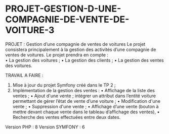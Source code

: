 # PROJET-GESTION-D-UNE-COMPAGNIE-DE-VENTE-DE-VOITURE-3
PROJET : Gestion d’une compagnie de ventes de voitures Le projet consistera principalement à la gestion des activités d’une compagnie de ventes de  voitures. 
Le projet prendra en compte :  
      • La gestion des voitures ; 
      • La gestion des clients ; 
      • La gestion des ventes des voitures.

TRAVAIL A FAIRE :
  1. Mise à jour du projet Symfony créé dans le TP 2 ;
  2. Implémentation de la gestion des ventes : 
      • Affichage de la liste des ventes ;
      • Ajout d'une vente ; intégrer un attribut dans l’entité voiture permettant de gérer 
      l’état de vente d’une voiture ;
      • Modification d'une vente ;
      • Suppression d'une vente ;
      • Affichage d’une vente (bouton à mettre devant chaque vente dans le tableau 
      d’affichage des ventes),
      • Recherche des ventes effectuées entre deux dates.
      
Version PHP : 8
Version SYMFONY : 6
